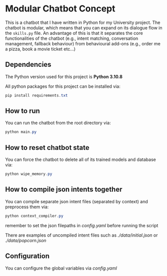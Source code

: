 # Modular Chatbot Concept
This is a chatbot that I have written in Python for my University project.
The chatbot is modular, which means that you can expand on its dialogue flow in the `skills.py` file. An advantage of this is that it separates the core functionalities of the chatbot (e.g., intent matching, conversation management, fallback behaviour) from behavioural add-ons (e.g., order me a pizza, book a movie ticket etc...)

## Dependencies

The Python version used for this project is **Python 3.10.8**

All python packages for this project can be installed via:
```powershell
pip install requirements.txt
```

## How to run

You can run the chatbot from the root directory via:
```powershell
python main.py
```

## How to reset chatbot state

You can force the chatbot to delete all of its trained models and database via:
```powershell
python wipe_memory.py
```

## How to compile json intents together

You can compile separate json intent files (separated by context) and preprocess them via:
```powershell
python context_compiler.py
``` 
remember to set the json filepaths in *config.yaml* before running the script

There are examples of uncompiled intent files such as *./data/initial.json* or *./data/popcorn.json*

## Configuration

You can configure the global variables via *config.yaml*